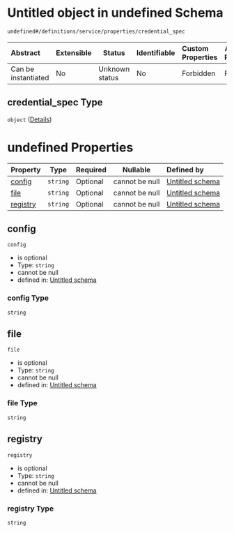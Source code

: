 # Untitled object in undefined Schema

```txt
undefined#/definitions/service/properties/credential_spec
```




| Abstract            | Extensible | Status         | Identifiable | Custom Properties | Additional Properties | Access Restrictions | Defined In                                                                  |
| :------------------ | ---------- | -------------- | ------------ | :---------------- | --------------------- | ------------------- | --------------------------------------------------------------------------- |
| Can be instantiated | No         | Unknown status | No           | Forbidden         | Forbidden             | none                | [config_schema_v3.9.json\*](config_schema_v3.9.json "open original schema") |

## credential_spec Type

`object` ([Details](config_schema_v3-definitions-service-properties-credential_spec.md))

# undefined Properties

| Property              | Type     | Required | Nullable       | Defined by                                                                                                                                                                                |
| :-------------------- | -------- | -------- | -------------- | :---------------------------------------------------------------------------------------------------------------------------------------------------------------------------------------- |
| [config](#config)     | `string` | Optional | cannot be null | [Untitled schema](config_schema_v3-definitions-service-properties-credential_spec-properties-config.md "undefined#/definitions/service/properties/credential_spec/properties/config")     |
| [file](#file)         | `string` | Optional | cannot be null | [Untitled schema](config_schema_v3-definitions-service-properties-credential_spec-properties-file.md "undefined#/definitions/service/properties/credential_spec/properties/file")         |
| [registry](#registry) | `string` | Optional | cannot be null | [Untitled schema](config_schema_v3-definitions-service-properties-credential_spec-properties-registry.md "undefined#/definitions/service/properties/credential_spec/properties/registry") |

## config




`config`

-   is optional
-   Type: `string`
-   cannot be null
-   defined in: [Untitled schema](config_schema_v3-definitions-service-properties-credential_spec-properties-config.md "undefined#/definitions/service/properties/credential_spec/properties/config")

### config Type

`string`

## file




`file`

-   is optional
-   Type: `string`
-   cannot be null
-   defined in: [Untitled schema](config_schema_v3-definitions-service-properties-credential_spec-properties-file.md "undefined#/definitions/service/properties/credential_spec/properties/file")

### file Type

`string`

## registry




`registry`

-   is optional
-   Type: `string`
-   cannot be null
-   defined in: [Untitled schema](config_schema_v3-definitions-service-properties-credential_spec-properties-registry.md "undefined#/definitions/service/properties/credential_spec/properties/registry")

### registry Type

`string`
